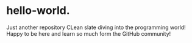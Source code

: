 # hello-world.
Just another repository
CLean slate diving into the programming world! 
Happy to be here and learn so much form the GitHub community!
